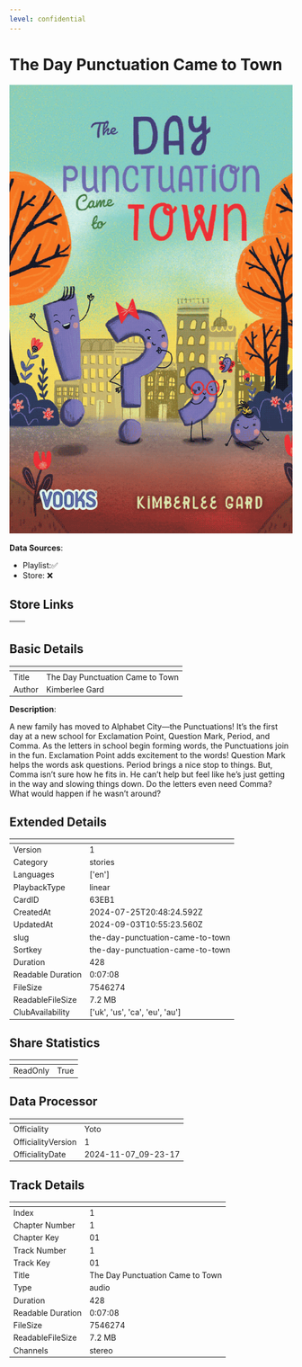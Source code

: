 ```yaml
---
level: confidential
---
```

# The Day Punctuation Came to Town

![card_[63EB1].png](../../img/cards/card_[63EB1].png)

**Data Sources**: 

- Playlist:✅
- Store: ❌


## Store Links

| <!-- --> | <!-- --> |
| - | - |


## Basic Details

| <!-- --> | <!-- --> |
| - | - |
| Title | The Day Punctuation Came to Town |
| Author | Kimberlee Gard |

**Description**:

A new family has moved to Alphabet City—the Punctuations! It’s the first day at a new school for Exclamation Point, Question Mark, Period, and Comma. As the letters in school begin forming words, the Punctuations join in the fun. Exclamation Point adds excitement to the words! Question Mark helps the words ask questions. Period brings a nice stop to things. But, Comma isn’t sure how he fits in. He can’t help but feel like he’s just getting in the way and slowing things down. Do the letters even need Comma? What would happen if he wasn’t around?


## Extended Details

| <!-- --> | <!-- --> |
| - | - |
| Version | 1 |
| Category | stories |
| Languages | ['en'] |
| PlaybackType | linear |
| CardID | 63EB1 |
| CreatedAt | 2024-07-25T20:48:24.592Z |
| UpdatedAt | 2024-09-03T10:55:23.560Z |
| slug | the-day-punctuation-came-to-town |
| Sortkey | the-day-punctuation-came-to-town |
| Duration | 428 |
| Readable Duration | 0:07:08 |
| FileSize | 7546274 |
| ReadableFileSize | 7.2 MB |
| ClubAvailability | ['uk', 'us', 'ca', 'eu', 'au'] |


## Share Statistics

| <!-- --> | <!-- --> |
| - | - |
| ReadOnly | True |


## Data Processor

| <!-- --> | <!-- --> |
| - | - |
| Officiality | Yoto
| OfficialityVersion | 1
| OfficialityDate | 2024-11-07_09-23-17


## Track Details

| <!-- --> | <!-- --> |
| - | - |
| Index | 1 |
| Chapter Number | 1 |
| Chapter Key | 01 |
| Track Number | 1 |
| Track Key | 01 |
| Title | The Day Punctuation Came to Town |
| Type | audio |
| Duration | 428 |
| Readable Duration | 0:07:08 |
| FileSize | 7546274 |
| ReadableFileSize | 7.2 MB |
| Channels | stereo |

